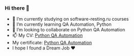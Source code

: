 ### Hi there 👋

- 🔭 I’m currently studying on software-resting.ru courses
- 🌱 I’m currently learning QA Automation, Python
- 👯 I’m looking to collaborate on Python QA Automation
- 📫 My CV: [Python QA Automation](https://github.com/golubtogo/golubtogo/blob/main/Nataliya_Golub_-_Python_QA_Automation.pdf)
-  My certificate: [Python QA Automation](http://cert.software-testing.ru/317299831978590793)
- I hope I found a Dream Job :heart:

